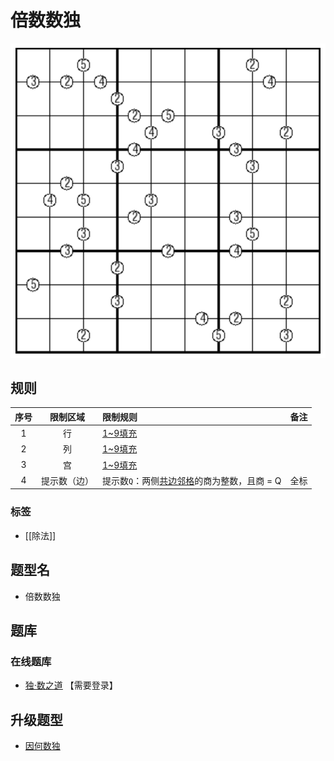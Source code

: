 # 倍数数独

![题](../../../../images/sudoku/倍数数独.png)

## 规则

| 序号  |  限制区域  | 限制规则                        | 备注  |
|:---:|:------:|:----------------------------|:---:|
|  1  |   行    | [1~9填充]                     |     |
|  2  |   列    | [1~9填充]                     |     |
|  3  |   宫    | [1~9填充]                     |     |
|  4  | 提示数（边） | 提示数`Q`：两侧[共边邻格]的商为整数，且商 = Q | 全标  |

### 标签

- [[除法]]

## 题型名

- 倍数数独

## 题库

### 在线题库

- [独·数之道](http://www.sudokufans.org.cn/lx/game.index.php?type=hb2) 【需要登录】

## 升级题型

- [因何数独](单标类/因何数独.md)

[1~9填充]: ../../../../rules.md#1to9填充
[共边邻格]: ../../../../rules.md#共边邻格
